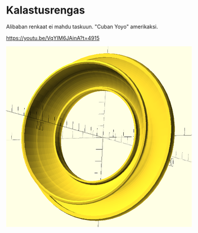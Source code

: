 # Kalastusrengas
Alibaban renkaat ei mahdu taskuun. 
"Cuban Yoyo" amerikaksi. 

https://youtu.be/VqYIM6JAinA?t=4915

<img src=rengas..png>

